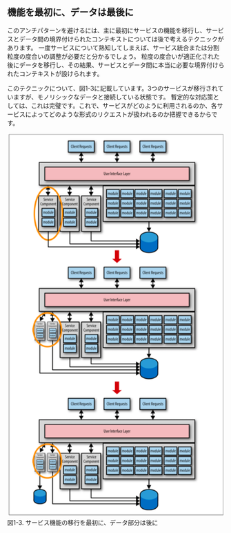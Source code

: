 ## 機能を最初に、データは最後に

このアンチパターンを避けるには、主に最初にサービスの機能を移行し、サービスとデータ間の境界付けられたコンテキストについては後で考えるテクニックがあります。
一度サービスについて熟知してしまえば、サービス統合または分割粒度の度合いの調整が必要だと分かるでしょう。
粒度の度合いが適正化された後にデータを移行し、その結果、サービスとデータ間に本当に必要な境界付けられたコンテキストが設けられます。

このテクニックについて、図1-3に記載しています。3つのサービスが移行されていますが、モノリシックなデータと接続している状態です。
暫定的な対応策としては、これは完璧です。これで、サービスがどのように利用されるのか、各サービスによってどのような形式のリクエストが扱われるのか把握できるからです。

![サービス機能の移行を最初に、データ部分は後に](./img/1-3.png)  
図1-3. サービス機能の移行を最初に、データ部分は後に

